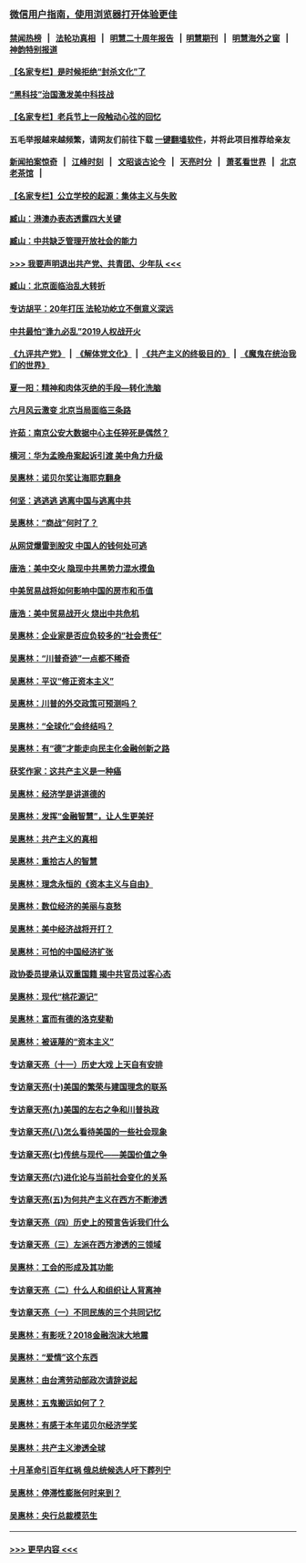 ### [微信用户指南，使用浏览器打开体验更佳](https://github.com/gfw-breaker/banned-news1/blob/master/indexes/wechat-guide.md?t=0)
#### [禁闻热榜](热点新闻.md?t=0)  &nbsp;&nbsp;|&nbsp;&nbsp; [法轮功真相](https://github.com/gfw-breaker/truth/blob/master/README.md?t=0) &nbsp;&nbsp;|&nbsp;&nbsp; [明慧二十周年报告](https://github.com/gfw-breaker/mh-reports/blob/master/README.md?t=0) &nbsp;&nbsp;|&nbsp;&nbsp;[明慧期刊](https://github.com/gfw-breaker/mh-qikan) &nbsp;&nbsp;|&nbsp;&nbsp; [明慧海外之窗](https://github.com/gfw-breaker/mh-news/blob/master/README.md?t=0) &nbsp;&nbsp;|&nbsp;&nbsp; [神韵特别报道](https://github.com/gfw-breaker/mh-news/blob/master/shenyun.md?t=0)
#### [【名家专栏】是时候拒绝“封杀文化”了](../pages/nsc423/n11814093.md?t=02162255) 
#### [“黑科技”治国激发美中科技战](../pages/nsc423/n11638056.md?t=02162255) 
#### [【名家专栏】老兵节上一段触动心弦的回忆](../pages/nsc423/n11646016.md?t=02162255) 
#### 五毛举报越来越频繁，请网友们前往下载 [一键翻墙软件](https://github.com/gfw-breaker/ssr-accounts)，并将此项目推荐给亲友
#### [新闻拍案惊奇](https://github.com/gfw-breaker/banned-news1/blob/master/pages/link4.md) &nbsp;&nbsp;|&nbsp;&nbsp; [江峰时刻](https://github.com/gfw-breaker/banned-news1/blob/master/pages/link4.md) &nbsp;&nbsp;|&nbsp;&nbsp; [文昭谈古论今](https://github.com/gfw-breaker/banned-news1/blob/master/pages/link4.md) &nbsp;&nbsp;|&nbsp;&nbsp; [天亮时分](https://github.com/gfw-breaker/banned-news1/blob/master/pages/link4.md) &nbsp;&nbsp;|&nbsp;&nbsp; [萧茗看世界](https://github.com/gfw-breaker/banned-news1/blob/master/pages/link4.md) &nbsp;&nbsp;|&nbsp;&nbsp; [北京老茶馆](https://github.com/gfw-breaker/banned-news1/blob/master/pages/link4.md) &nbsp;&nbsp;|&nbsp;&nbsp; 
#### [【名家专栏】公立学校的起源：集体主义与失败](../pages/nsc423/n11601833.md?t=02162255) 
#### [臧山：港澳办表态透露四大关键](../pages/nsc423/n11421628.md?t=02162255) 
#### [臧山：中共缺乏管理开放社会的能力](../pages/nsc423/n11407457.md?t=02162255) 
#### [>>> 我要声明退出共产党、共青团、少年队 <<<](https://github.com/begood0513/goodnews/blob/master/quit/letter.md) 
#### [臧山：北京面临治乱大转折](../pages/nsc423/n11406895.md?t=02162255) 
#### [专访胡平：20年打压 法轮功屹立不倒意义深远](../pages/nsc423/n11398800.md?t=02162255) 
#### [中共最怕“逢九必乱”2019人权战开火](../pages/nsc423/n11385248.md?t=02162255) 
#### [《九评共产党》](https://github.com/begood0513/9ping.md/blob/master/README.md) &nbsp;|&nbsp; [《解体党文化》](../../../../jtdwh.md/blob/master/README.md)  &nbsp;|&nbsp; [《共产主义的终极目的》](../../../../gczydzjmd.md/blob/master/README.md) &nbsp;|&nbsp; [《魔鬼在统治我们的世界》](../../../../mgztzwmdsj.md/blob/master/README.md) 
#### [夏一阳：精神和肉体灭绝的手段—转化洗脑](../pages/nsc423/n11368250.md?t=02162255) 
#### [六月风云激变 北京当局面临三条路](../pages/nsc423/n11313668.md?t=02162255) 
#### [许茹：南京公安大数据中心主任猝死是偶然？](../pages/nsc423/n11064744.md?t=02162255) 
#### [横河：华为孟晚舟案起诉引渡 美中角力升级](../pages/nsc423/n11027230.md?t=02162255) 
#### [吴惠林：诺贝尔奖让海耶克翻身](../pages/nsc423/n10890049.md?t=02162255) 
#### [何坚：逃逃逃 逃离中国与逃离中共](../pages/nsc423/n10592891.md?t=02162255) 
#### [吴惠林：“商战”何时了？](../pages/nsc423/n10573558.md?t=02162255) 
#### [从网贷爆雷到股灾 中国人的钱何处可逃](../pages/nsc423/n10572800.md?t=02162255) 
#### [唐浩：美中交火 隐现中共黑势力混水摸鱼](../pages/nsc423/n10544040.md?t=02162255) 
#### [中美贸易战将如何影响中国的房市和币值](../pages/nsc423/n10543697.md?t=02162255) 
#### [唐浩：美中贸易战开火 烧出中共危机](../pages/nsc423/n10540126.md?t=02162255) 
#### [吴惠林：企业家是否应负较多的“社会责任”](../pages/nsc423/n10535022.md?t=02162255) 
#### [吴惠林：“川普奇迹”一点都不稀奇](../pages/nsc423/n10512808.md?t=02162255) 
#### [吴惠林：平议“修正资本主义”](../pages/nsc423/n10495724.md?t=02162255) 
#### [吴惠林：川普的外交政策可预测吗？](../pages/nsc423/n10462387.md?t=02162255) 
#### [吴惠林：“全球化”会终结吗？](../pages/nsc423/n10452838.md?t=02162255) 
#### [吴惠林：有“德”才能走向民主化金融创新之路](../pages/nsc423/n10432292.md?t=02162255) 
#### [获奖作家：这共产主义是一种癌](../pages/nsc423/n10431541.md?t=02162255) 
#### [吴惠林：经济学是讲道德的](../pages/nsc423/n10398014.md?t=02162255) 
#### [吴惠林：发挥“金融智慧”，让人生更美好](../pages/nsc423/n10375019.md?t=02162255) 
#### [吴惠林：共产主义的真相](../pages/nsc423/n10351394.md?t=02162255) 
#### [吴惠林：重拾古人的智慧](../pages/nsc423/n10337691.md?t=02162255) 
#### [吴惠林：理念永恒的《资本主义与自由》](../pages/nsc423/n10316274.md?t=02162255) 
#### [吴惠林：数位经济的美丽与哀愁](../pages/nsc423/n10292946.md?t=02162255) 
#### [吴惠林：美中经济战将开打？](../pages/nsc423/n10258825.md?t=02162255) 
#### [吴惠林：可怕的中国经济扩张](../pages/nsc423/n10219147.md?t=02162255) 
#### [政协委员提承认双重国籍 揭中共官员过客心态](../pages/nsc423/n10208809.md?t=02162255) 
#### [吴惠林：现代“桃花源记”](../pages/nsc423/n10185234.md?t=02162255) 
#### [吴惠林：富而有德的洛克斐勒](../pages/nsc423/n10142264.md?t=02162255) 
#### [吴惠林：被诬蔑的“资本主义”](../pages/nsc423/n10124816.md?t=02162255) 
#### [专访章天亮（十一）历史大戏 上天自有安排](../pages/nsc423/n10094905.md?t=02162255) 
#### [专访章天亮(十)美国的繁荣与建国理念的联系](../pages/nsc423/n10094899.md?t=02162255) 
#### [专访章天亮(九)美国的左右之争和川普执政](../pages/nsc423/n10094889.md?t=02162255) 
#### [专访章天亮(八)怎么看待美国的一些社会现象](../pages/nsc423/n10094857.md?t=02162255) 
#### [专访章天亮(七)传统与现代——美国价值之争](../pages/nsc423/n10093140.md?t=02162255) 
#### [专访章天亮(六)进化论与当前社会变化的关系](../pages/nsc423/n10092036.md?t=02162255) 
#### [专访章天亮(五)为何共产主义在西方不断渗透](../pages/nsc423/n10083620.md?t=02162255) 
#### [专访章天亮（四）历史上的预言告诉我们什么](../pages/nsc423/n10083606.md?t=02162255) 
#### [专访章天亮（三）左派在西方渗透的三领域](../pages/nsc423/n10081115.md?t=02162255) 
#### [吴惠林：工会的形成及其功能](../pages/nsc423/n10080633.md?t=02162255) 
#### [专访章天亮（二）什么人和组织让人背离神](../pages/nsc423/n10076637.md?t=02162255) 
#### [专访章天亮（一）不同民族的三个共同记忆](../pages/nsc423/n10074188.md?t=02162255) 
#### [吴惠林：有影呒？2018金融泡沫大地震](../pages/nsc423/n10040534.md?t=02162255) 
#### [吴惠林：“爱情”这个东西](../pages/nsc423/n10019423.md?t=02162255) 
#### [吴惠林：由台湾劳动部政次请辞说起](../pages/nsc423/n9979679.md?t=02162255) 
#### [吴惠林：五鬼搬运如何了？](../pages/nsc423/n9925338.md?t=02162255) 
#### [吴惠林：有感于本年诺贝尔经济学奖](../pages/nsc423/n9871883.md?t=02162255) 
#### [吴惠林：共产主义渗透全球](../pages/nsc423/n9812748.md?t=02162255) 
#### [十月革命引百年红祸 俄总统候选人吁下葬列宁](../pages/nsc423/n9810182.md?t=02162255) 
#### [吴惠林：停滞性膨胀何时来到？](../pages/nsc423/n9764136.md?t=02162255) 
#### [吴惠林：央行总裁模范生](../pages/nsc423/n9728134.md?t=02162255) 

----
#### [ >>> 更早内容 <<< ](../indexes/nsc423-earlier.md)
